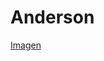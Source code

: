 # Anderson



[Imagen](http://www.tryexplore.com/wp-content/uploads/2015/09/raoul-caroule-fondos-de-pantalla-rostro-jolie-imagen-75492.jpg)


